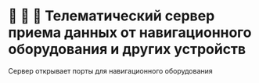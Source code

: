 # 📡 📶 🚜 Телематический сервер приема данных от навигационного оборудования и других устройств

Сервер открывает порты для навигационного оборудования 